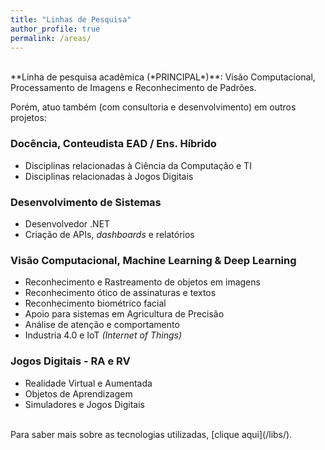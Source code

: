 ```yaml
---
title: "Linhas de Pesquisa"
author_profile: true
permalink: /areas/
---
```


<br>
**Linha de pesquisa acadêmica (*PRINCIPAL*)**: Visão Computacional, Processamento de Imagens e Reconhecimento de Padrões.

Porém, atuo também (com consultoria e desenvolvimento) em outros projetos:

### Docência, Conteudista EAD / Ens. Híbrido
* Disciplinas relacionadas à Ciência da Computação e TI
* Disciplinas relacionadas à Jogos Digitais

### Desenvolvimento de Sistemas
* Desenvolvedor .NET
* Criação de APIs, *dashboards* e relatórios

### Visão Computacional, Machine Learning & Deep Learning
* Reconhecimento e Rastreamento de objetos em imagens
* Reconhecimento ótico de assinaturas e textos
* Reconhecimento biométrico facial
* Apoio para sistemas em Agricultura de Precisão
* Análise de atenção e comportamento
* Industria 4.0 e IoT *(Internet of Things)*

### Jogos Digitais - RA e RV
* Realidade Virtual e Aumentada
* Objetos de Aprendizagem
* Simuladores e Jogos Digitais

<br>
Para saber mais sobre as tecnologias utilizadas, [clique aqui](/libs/).